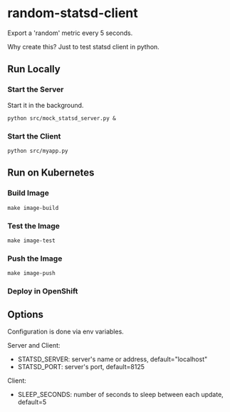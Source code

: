 # random-statsd-client
Export a 'random' metric every 5 seconds.

Why create this?  Just to test statsd client in python.

## Run Locally
### Start the Server

Start it in the background.

```
python src/mock_statsd_server.py &
```

### Start the Client

```
python src/myapp.py
```

## Run on Kubernetes

### Build Image

```
make image-build
```

### Test the Image

```
make image-test
```

### Push the Image

```
make image-push
```

### Deploy in OpenShift

## Options
Configuration is done via env variables.

Server and Client:
* STATSD_SERVER: server's name or address, default="localhost"
* STATSD_PORT: server's port, default=8125

Client:
* SLEEP_SECONDS: number of seconds to sleep between each update, default=5

